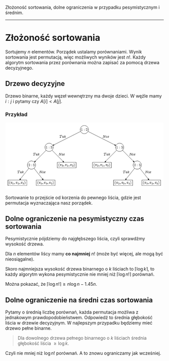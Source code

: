 Złożoność sortowania, dolne ograniczenia w przypadku pesymistycznym i średnim.

---

# Złożoność sortowania
Sortujemy $n$ elementów. Porządek ustalamy porównaniami. Wynik sortowania jest permutacją, więc możliwych wyników jest $n!$. Każdy algorytm sortowania przez porównania można zapisać za pomocą drzewa decyzyjnego.

## Drzewo decyzyjne
Drzewo binarne, każdy węzeł wewnętrzny ma dwoje dzieci. W węźle mamy $i : j$ i pytamy czy $A[i] < A[j]$.

### Przykład
![](../../resources/II.1.5-drzewo_decyzyjne.png)

Sortowanie to przejście od korzenia do pewnego liścia, gdzie jest permutacja wyznaczająca nasz porządek.

## Dolne ograniczenie na pesymistyczny czas sortowania
Pesymistycznie pójdziemy do najgłębszego liścia, czyli sprawdźmy wysokość drzewa.

Dla $n$ elementów liścy mamy **co najmniej** $n!$ (może być więcej, ale mogą być nieosiągalne).

Skoro najmniejsza wysokość drzewa binarnego o $k$ liściach to $\lceil \log k \rceil$, to każdy algorytm wykona pesymistycznie nie mniej niż $\lceil \log n! \rceil$ porównań.

Można pokazać, że $\lceil \log n! \rceil \ge n\log n - 1.45n$.

## Dolne ograniczenie na średni czas sortowania
Pytamy o średnią liczbę porównań, każda permutacja możliwa z jednakowym prawdopodobieństwem. Odpowiedź to średnia głębokość liścia w drzewie decyzyjnym. W najlepszym przypadku będziemy mieć drzewo pełne binarne.

> Dla dowolnego drzewa pełnego binarnego o $k$ liściach średnia głębokość liścia $\geq \log k$.

Czyli nie mniej niż $\log n!$ porównań. A to znowu ograniczamy jak wcześniej.
